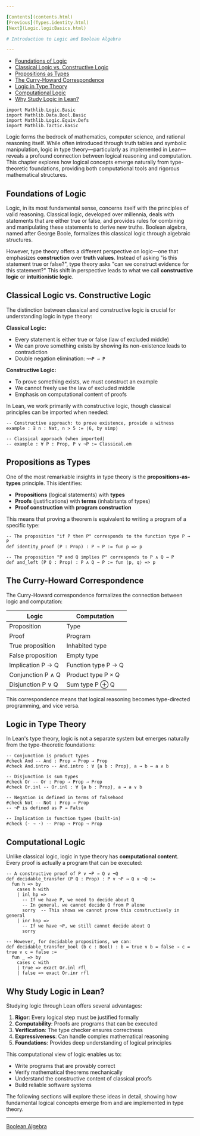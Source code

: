 ```yaml
---

[Contents](contents.html)
[Previous](Types.identity.html)
[Next](Logic.logicBasics.html)

# Introduction to Logic and Boolean Algebra

---
```


- [Foundations of Logic](#foundations-of-logic)
- [Classical Logic vs. Constructive Logic](#classical-logic-vs-constructive-logic)
- [Propositions as Types](#propositions-as-types)
- [The Curry-Howard Correspondence](#the-curry-howard-correspondence)
- [Logic in Type Theory](#logic-in-type-theory)
- [Computational Logic](#computational-logic)
- [Why Study Logic in Lean?](#why-study-logic-in-lean)

```lean
import Mathlib.Logic.Basic
import Mathlib.Data.Bool.Basic
import Mathlib.Logic.Equiv.Defs
import Mathlib.Tactic.Basic
```

Logic forms the bedrock of mathematics, computer science, and rational reasoning itself. While often introduced through truth tables and symbolic manipulation, logic in type theory—particularly as implemented in Lean—reveals a profound connection between logical reasoning and computation. This chapter explores how logical concepts emerge naturally from type-theoretic foundations, providing both computational tools and rigorous mathematical structures.

## Foundations of Logic

Logic, in its most fundamental sense, concerns itself with the principles of valid reasoning. Classical logic, developed over millennia, deals with statements that are either true or false, and provides rules for combining and manipulating these statements to derive new truths. Boolean algebra, named after George Boole, formalizes this classical logic through algebraic structures.

However, type theory offers a different perspective on logic—one that emphasizes **construction** over **truth values**. Instead of asking "is this statement true or false?", type theory asks "can we construct evidence for this statement?" This shift in perspective leads to what we call **constructive logic** or **intuitionistic logic**.

## Classical Logic vs. Constructive Logic

The distinction between classical and constructive logic is crucial for understanding logic in type theory:

**Classical Logic:**

- Every statement is either true or false (law of excluded middle)
- We can prove something exists by showing its non-existence leads to contradiction
- Double negation elimination: `¬¬P → P`

**Constructive Logic:**

- To prove something exists, we must construct an example
- We cannot freely use the law of excluded middle
- Emphasis on computational content of proofs

In Lean, we work primarily with constructive logic, though classical principles can be imported when needed:

```lean
-- Constructive approach: to prove existence, provide a witness
example : ∃ n : Nat, n > 5 := ⟨6, by simp⟩

-- Classical approach (when imported)
-- example : ∀ P : Prop, P ∨ ¬P := Classical.em
```

## Propositions as Types

One of the most remarkable insights in type theory is the **propositions-as-types** principle. This identifies:

- **Propositions** (logical statements) with **types**
- **Proofs** (justifications) with **terms** (inhabitants of types)
- **Proof construction** with **program construction**

This means that proving a theorem is equivalent to writing a program of a specific type:

```lean
-- The proposition "if P then P" corresponds to the function type P → P
def identity_proof (P : Prop) : P → P := fun p => p

-- The proposition "P and Q implies P" corresponds to P ∧ Q → P
def and_left (P Q : Prop) : P ∧ Q → P := fun ⟨p, q⟩ => p
```

## The Curry-Howard Correspondence

The Curry-Howard correspondence formalizes the connection between logic and computation:

| Logic | Computation |
|-------|-------------|
| Proposition | Type |
| Proof | Program |
| True proposition | Inhabited type |
| False proposition | Empty type |
| Implication P → Q | Function type P → Q |
| Conjunction P ∧ Q | Product type P × Q |
| Disjunction P ∨ Q | Sum type P ⊕ Q |

This correspondence means that logical reasoning becomes type-directed programming, and vice versa.

## Logic in Type Theory

In Lean's type theory, logic is not a separate system but emerges naturally from the type-theoretic foundations:

```lean
-- Conjunction is product types
#check And -- And : Prop → Prop → Prop
#check And.intro -- And.intro : ∀ {a b : Prop}, a → b → a ∧ b

-- Disjunction is sum types
#check Or -- Or : Prop → Prop → Prop
#check Or.inl -- Or.inl : ∀ {a b : Prop}, a → a ∨ b

-- Negation is defined in terms of falsehood
#check Not -- Not : Prop → Prop
-- ¬P is defined as P → False

-- Implication is function types (built-in)
#check (· → ·) -- Prop → Prop → Prop
```

## Computational Logic

Unlike classical logic, logic in type theory has **computational content**. Every proof is actually a program that can be executed:

```lean
-- A constructive proof of P ∨ ¬P → Q ∨ ¬Q
def decidable_transfer (P Q : Prop) : P ∨ ¬P → Q ∨ ¬Q :=
  fun h => by
    cases h with
    | inl hp =>
      -- If we have P, we need to decide about Q
      -- In general, we cannot decide Q from P alone
      sorry  -- This shows we cannot prove this constructively in general
    | inr hnp =>
      -- If we have ¬P, we still cannot decide about Q
      sorry

-- However, for decidable propositions, we can:
def decidable_transfer_bool (b c : Bool) : b = true ∨ b = false → c = true ∨ c = false :=
  fun _ => by
    cases c with
    | true => exact Or.inl rfl
    | false => exact Or.inr rfl
```

## Why Study Logic in Lean?

Studying logic through Lean offers several advantages:

1. **Rigor**: Every logical step must be justified formally
2. **Computability**: Proofs are programs that can be executed
3. **Verification**: The type checker ensures correctness
4. **Expressiveness**: Can handle complex mathematical reasoning
5. **Foundations**: Provides deep understanding of logical principles

This computational view of logic enables us to:

- Write programs that are provably correct
- Verify mathematical theorems mechanically
- Understand the constructive content of classical proofs
- Build reliable software systems

The following sections will explore these ideas in detail, showing how fundamental logical concepts emerge from and are implemented in type theory.

---

[Boolean Algebra](./Logic.logicBasics.html)
